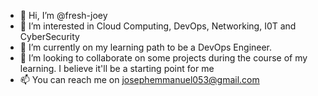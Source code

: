 - 👋 Hi, I’m @fresh-joey
- 👀 I’m interested in Cloud Computing, DevOps, Networking, I0T and CyberSecurity
- 🌱 I’m currently on my learning path to be a DevOps Engineer.
- 💞️ I’m looking to collaborate on some projects during the course of my learning. I believe it'll be a starting point for me 
- 📫 You can reach me on josephemmanuel053@gmail.com

<!---
fresh-joey/fresh-joey is a ✨ special ✨ repository because its `README.md` (this file) appears on your GitHub profile.
You can click the Preview link to take a look at your changes.
--->
